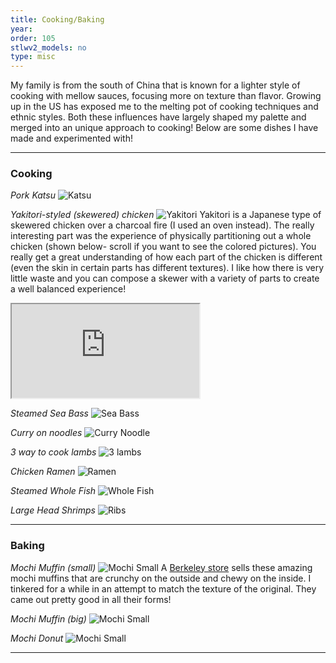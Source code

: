 ```yaml
---
title: Cooking/Baking
year:   
order: 105
stlwv2_models: no
type: misc
---
```


My family is from the south of China that is known for a lighter style of cooking with mellow sauces, focusing more on texture than flavor.
Growing up in the US has exposed me to the melting pot of cooking techniques and ethnic styles. 
Both these influences have largely shaped my palette and merged into an unique approach to cooking!
Below are some dishes I have made and experimented with!

---
### Cooking

*Pork Katsu*
![Katsu](/website/assets/images/foodporkkatsu.jpg)

*Yakitori-styled (skewered) chicken*
![Yakitori](/website/assets/images/foodchickenyakitori.jpg)
Yakitori is a Japanese type of skewered chicken over a charcoal fire (I used an oven instead).
The really interesting part was the experience of physically partitioning out a whole chicken (shown below- scroll if you want to see the colored pictures). 
You really get a great understanding of how each part of the chicken is different (even the skin in certain parts has different textures).
I like how there is very little waste and you can compose a skewer with a variety of parts to create a well balanced experience!


<iframe src="https://drive.google.com/file/d/1rvdkvsND97ozCNDBySDMZiOoLVxlDQoE/preview"></iframe>

*Steamed Sea Bass*
![Sea Bass](/website/assets/images/foodseabass.jpg)

*Curry on noodles*
![Curry Noodle](/website/assets/images/foodcurrynoodle.jpg)

*3 way to cook lambs*
![3 lambs](/website/assets/images/food3lamb.jpg)

*Chicken Ramen*
![Ramen](/website/assets/images/foodsoyuramen.jpg)

*Steamed Whole Fish*
![Whole Fish](/website/assets/images/foodwholefish.jpg)

*Large Head Shrimps*
![Ribs](/website/assets/images/fullshrimp.jpg)

---
### Baking

*Mochi Muffin (small)*
![Mochi Small](/website/assets/images/foodmochismall.jpg)
A [Berkeley store](https://thirdculturebakery.com/) sells these amazing mochi muffins that are crunchy on the outside and chewy on the inside.
I tinkered for a while in an attempt to match the texture of the original.
They came out pretty good in all their forms!

*Mochi Muffin (big)*
![Mochi Small](/website/assets/images/foodmochibig.jpg)

*Mochi Donut*
![Mochi Small](/website/assets/images/foodmochidonut.jpg)


---

